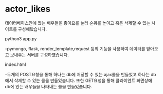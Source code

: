 # actor_likes
데이터베이스안에 있는 배우들을 좋아요를 눌러 순위를 높이고 혹은 삭제할 수 있는 사이트를 구성해봤습니다.

python3 app.py

-pymongo, flask, render_template,request 등의 기능을 사용하여 데이터를 받아오고 보내주는
서버를 구성하였습니다.

index.html

-두개의 POST요청을 통해 하나는 db에 저장할 수 있는 ajax콜을 만들었고 하나는 db에서 삭제할 수 있는 콜을
만들었습니다. 또한 GET요청을 통해 클라이언트 화면상에 db에 있는 배우들을 나타내는 콜을 만들었습니다.

